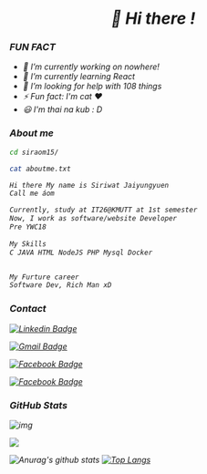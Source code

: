 <head>
<link rel="stylesheet" href="https://cdn.jsdelivr.net/gh/devicons/devicon@master/devicon.min.css">
<i 
</head>
<h1 align="center">👋 Hi there !</h1>

<h3 align="left">FUN FACT</h3>

- 🔭 I’m currently working on nowhere!
- 🌱 I’m currently learning React
- 🤔 I’m looking for help with 108 things
- ⚡ Fun fact: I'm cat ♥
- 😃 I'm thai na kub : D

### About me

```bash
cd siraom15/

cat aboutme.txt

Hi there My name is Siriwat Jaiyungyuen 
Call me áom

Currently, study at IT26@KMUTT at 1st semester
Now, I work as software/website Developer
Pre YWC18
  
My Skills
C JAVA HTML NodeJS PHP Mysql Docker


My Furture career
Software Dev, Rich Man xD

```

### Contact
[![Linkedin Badge](https://img.shields.io/badge/SiriwatJ-white?style=flat-square&logo=Linkedin&logoColor=blue&link=https://www.linkedin.com/in/siriwat-j-174b0a1b7)](https://www.linkedin.com/in/siriwat-j-174b0a1b7/)

[![Gmail Badge](https://img.shields.io/badge/siriwat.jaiyungyuen@mail.kmutt.ac.th-white?style=flat-square&logo=Gmail&logoColor=red&link=https://www.linkedin.com/in/haany-ali)](mailto:siriwat.jaiyungyuen@mail.kmutt.ac.th)

[![Facebook Badge](https://img.shields.io/badge/Siriwat-white?style=flat-square&logo=Facebook&logoColor=blue&link=https://www.facebook.com/siri.in.th/)](https://www.facebook.com/siri.in.th/)

[![Facebook Badge](https://img.shields.io/badge/@siriwataom-white?style=flat-square&logo=Medium&logoColor=black&link=https://medium.com/@siriwataom)](https://medium.com/@siriwataom)
<!-- ### Languages and Tools

  <i class="devicon-bootstrap-plain colored"></i> Bootstrap


  <i class="devicon-css3-plain-wordmark colored"></i> CSS

  <i class="devicon-html5-plain-wordmark colored"></i> HTMP

  
  <i class="devicon-javascript-plain colored"></i> Javascript

 
  <i class="devicon-express-original colored"></i> Express


 
  <i class="devicon-java-plain colored"></i> Java

  <i class="devicon-nodejs-plain-wordmark colored"></i> NodeJs

  <i class="devicon-mysql-plain-wordmark colored"></i> Mysql

  
  <i class="devicon-php-plain colored"></i> PHP

  <i class="devicon-docker-plain colored"></i> Docker

  <i class="devicon-go-plain colored"></i> Go lang -->
<!-- 
  <img src="https://camo.githubusercontent.com/a43de8ca816e78b1c2666f7696f449b2eeddbeca/68747470733a2f2f63646e2e7261776769742e636f6d2f7075676a732f7075672d6c6f676f2f656563343336636565386664396431373236643738333963626539396431663639343639326330632f5356472f7075672d66696e616c2d6c6f676f2d5f2d636f6c6f75722d3132382e737667" alt="pug" width="40" height="40"/> PUG -->

  

### GitHub Stats
![img](https://komarev.com/ghpvc/?username=siraom15&color=ff69b4)

![](https://img.shields.io/github/followers/siraom15?style=plastic)
<br>

![Anurag's github stats](https://github-readme-stats.vercel.app/api?username=siraom15&count_private=true)
[![Top Langs](https://github-readme-stats.vercel.app/api/top-langs/?username=siraom15&layout=compact)](https://github.com/anuraghazra/github-readme-stats)

<link rel="stylesheet" href="https://cdn.jsdelivr.net/gh/devicons/devicon@v2.8.2/devicon.min.css">
